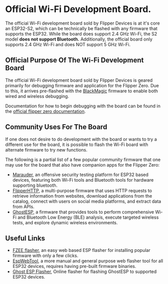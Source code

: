 # Official Wi-Fi Development Board.
The official Wi-Fi development board sold by Flipper Devices is at it's core an ESP32-S2, which can be technically be flashed with any firmware that supports the ESP32. While the board does support 2.4 GHz Wi-Fi, the S2 model **does not support Bluetooth.** Additionally, the official board only supports 2.4 GHz Wi-Fi and does NOT support 5 GHz Wi-Fi. 

## Official Purpose Of The Wi-Fi Development Board
The official Wi-Fi development board sold by Flipper Devices is geared primarily for debugging firmware and application for the Flipper Zero. Due to this, it arrives pre-flashed with the [BlackMagic](https://github.com/flipperdevices/blackmagic-esp32-s2) firmware to enable both wired and wireless debugging. 

Documentation for how to begin debugging with the board can be found in the [official flipper zero documentation](https://developer.flipper.net/flipperzero/doxygen/dev_board_get_started.html). 

## Community Uses For The Board
If one does not desire to do development with the board or wants to try a different use for the board, it is possible to flash the Wi-Fi board with alternate firmware to try new functions. 

The following is a partial list of a few popular community firmware that one may use for the board that also have companion apps for the Flipper Zero:

- [Marauder](https://github.com/justcallmekoko/ESP32Marauder/wiki/flipper-zero), an offensive security testing platform for ESP32 based devices, featuring both Wi-Fi tools and Bluetooth tools for hardware supporting bluetooth. 
- [FlipperHTTP](https://github.com/jblanked/FlipperHTTP), a multi-purpose firmware that uses HTTP requests to retrieve information from websites, download applications from the catalog, connect with users on social media platforms, and extract data from APIs.
- [GhostESP](https://github.com/Spooks4576/Ghost_ESP), a firmware that provides tools to perform comprehensive Wi-Fi and Bluetooth Low Energy (BLE) analysis, execute targeted wireless tests, and explore dynamic wireless environments.


## Useful Links
- [FZEE flasher](https://fzeeflasher.com), an easy web based ESP flasher for installing popular firmware with only a few clicks. 
- [EspWebTool](https://esp.huhn.me), a more manual and general purpose web flasher tool for all ESP32 devices, requires having pre-built firmware binaries.
- [Ghost ESP Flasher](https://flasher.spookytools.com), Online flasher for flashing GhostESP to supported ESP32 devices.  
